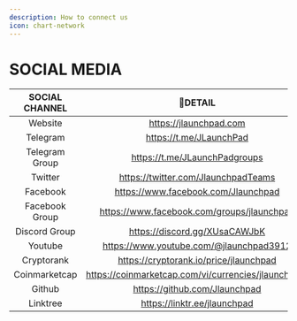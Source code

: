 ```yaml
---
description: How to connect us
icon: chart-network
---
```


# SOCIAL MEDIA

<table><thead><tr><th width="213.5" align="center">SOCIAL CHANNEL</th><th align="center">DETAIL</th></tr></thead><tbody><tr><td align="center">Website</td><td align="center"><a href="https://jlaunchpad.com/">https://jlaunchpad.com</a></td></tr><tr><td align="center">Telegram </td><td align="center"><a href="https://t.me/JLaunchPad">https://t.me/JLaunchPad</a></td></tr><tr><td align="center">Telegram Group</td><td align="center"><a href="https://t.me/JLaunchPadgroups">https://t.me/JLaunchPadgroups</a></td></tr><tr><td align="center">Twitter</td><td align="center"><a href="https://twitter.com/JlaunchpadTeams">https://twitter.com/JlaunchpadTeams</a></td></tr><tr><td align="center">Facebook</td><td align="center"><a href="https://www.facebook.com/Jlaunchpad-103169218760517/">https://www.facebook.com/Jlaunchpad</a></td></tr><tr><td align="center">Facebook Group</td><td align="center"><a href="https://www.facebook.com/groups/jlaunchpad">https://www.facebook.com/groups/jlaunchpad</a></td></tr><tr><td align="center">Discord Group</td><td align="center"><a href="https://discord.gg/XUsaCAWJbK">https://discord.gg/XUsaCAWJbK</a></td></tr><tr><td align="center">Youtube</td><td align="center"><a href="https://www.youtube.com/@jlaunchpad3912">https://www.youtube.com/@jlaunchpad3912</a></td></tr><tr><td align="center">Cryptorank</td><td align="center"><a href="https://cryptorank.io/price/jlaunchpad">https://cryptorank.io/price/jlaunchpad</a></td></tr><tr><td align="center">Coinmarketcap</td><td align="center"><a href="https://coinmarketcap.com/vi/currencies/jlaunchpad/">https://coinmarketcap.com/vi/currencies/jlaunchpad/</a></td></tr><tr><td align="center">Github</td><td align="center"><a href="https://github.com/Jlaunchpad">https://github.com/Jlaunchpad</a></td></tr><tr><td align="center">Linktree</td><td align="center"><a href="https://linktr.ee/jlaunchpad">https://linktr.ee/jlaunchpad</a></td></tr></tbody></table>

